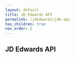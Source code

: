 ```yaml
---
layout: default
title: JD Edwards API
permalink: /jdedwards/jde-api
has_children: true
nav_order: 2
---
```


## JD Edwards API